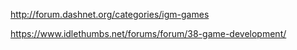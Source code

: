 http://forum.dashnet.org/categories/igm-games

https://www.idlethumbs.net/forums/forum/38-game-development/

